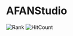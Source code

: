 # AFANStudio
![Rank](https://github-readme-stats.vercel.app/api?username=AFAN-Studio&show_icons=true&theme=radical)    ![HitCount](https://github-readme-stats.vercel.app/api/top-langs/?username=AFAN-Studio&layout=compact&theme=radical)


